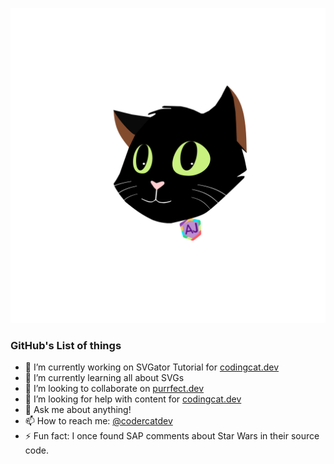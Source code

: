 [![Social banner for codercatdev](https://github.com/codercatdev/codercatdev/raw/main/assets/AJ_Primary_spin.svg)](https://alexpatterson.dev)

### GitHub's List of things

- 🔭 I’m currently working on SVGator Tutorial for [codingcat.dev](https://codingcat.dev)
- 🌱 I’m currently learning all about SVGs
- 👯 I’m looking to collaborate on [purrfect.dev](https://purrfect.dev)
- 🤔 I’m looking for help with content for [codingcat.dev](https://codingcat.dev)
- 💬 Ask me about anything!
- 📫 How to reach me: [@codercatdev](https://twitter.com/codercatdev)
- ⚡ Fun fact: I once found SAP comments about Star Wars in their source code.